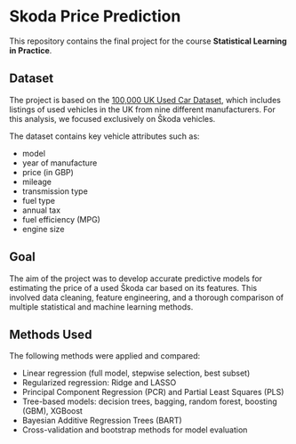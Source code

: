 # Skoda Price Prediction

This repository contains the final project for the course **Statistical Learning in Practice**.

## Dataset

The project is based on the [100,000 UK Used Car Dataset](https://www.kaggle.com/datasets/adityadesai13/used-car-dataset-ford-and-mercedes), which includes listings of used vehicles in the UK from nine different manufacturers. For this analysis, we focused exclusively on Škoda vehicles.

The dataset contains key vehicle attributes such as:
- model  
- year of manufacture  
- price (in GBP)  
- mileage  
- transmission type  
- fuel type  
- annual tax  
- fuel efficiency (MPG)  
- engine size  

## Goal

The aim of the project was to develop accurate predictive models for estimating the price of a used Škoda car based on its features. This involved data cleaning, feature engineering, and a thorough comparison of multiple statistical and machine learning methods.

## Methods Used

The following methods were applied and compared:
- Linear regression (full model, stepwise selection, best subset)
- Regularized regression: Ridge and LASSO
- Principal Component Regression (PCR) and Partial Least Squares (PLS)
- Tree-based models: decision trees, bagging, random forest, boosting (GBM), XGBoost
- Bayesian Additive Regression Trees (BART)
- Cross-validation and bootstrap methods for model evaluation
